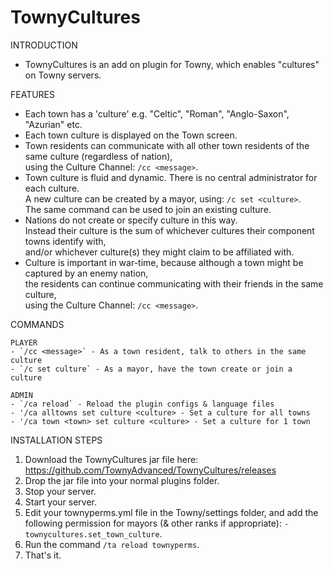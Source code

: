 # TownyCultures

INTRODUCTION
- TownyCultures is an add on plugin for Towny, which enables "cultures" on Towny servers.
 
FEATURES
- Each town has a 'culture' e.g. "Celtic", "Roman", "Anglo-Saxon", "Azurian" etc.
- Each town culture is displayed on the Town screen.
- Town residents can communicate with all other town residents of the same culture (regardless of nation), 
  <br>using the Culture Channel: `/cc <message>`.
- Town culture is fluid and dynamic. 
  There is no central administrator for each culture.
  <br>A new culture can be created by a mayor, using: `/c set <culture>`.
  <br>The same command can be used to join an existing culture.
- Nations do not create or specify culture in this way.
  <br>Instead their culture is the sum of whichever cultures their component towns identify with, 
  <br>and/or whichever culture(s) they might claim to be affiliated with.
- Culture is important in war-time,
  because although a town might be captured by an enemy nation,
  <br>the residents can continue communicating with their friends in the same culture,
  <br>using the Culture Channel: `/cc <message>`.

COMMANDS

    PLAYER
    - `/cc <message>` - As a town resident, talk to others in the same culture
    - `/c set culture` - As a mayor, have the town create or join a culture
    
    ADMIN
    - `/ca reload` - Reload the plugin configs & language files
    - '/ca alltowns set culture <culture> - Set a culture for all towns
    - '/ca town <town> set culture <culture> - Set a culture for 1 town
      
INSTALLATION STEPS
1. Download the TownyCultures jar file here: https://github.com/TownyAdvanced/TownyCultures/releases
2. Drop the jar file into your normal plugins folder.
3. Stop your server.
4. Start your server.
5. Edit your townyperms.yml file in the Towny/settings folder, 
   and add the following permission for mayors (& other ranks if appropriate):
   `- townycultures.set_town_culture`.
6. Run the command `/ta reload townyperms`.   
7. That's it.
